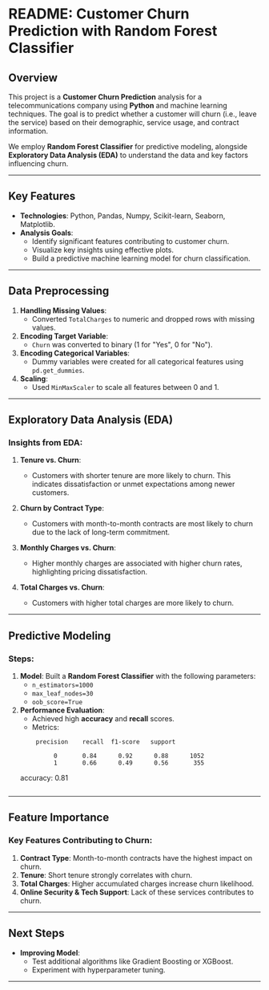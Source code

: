 # README: Customer Churn Prediction with Random Forest Classifier

## Overview
This project is a **Customer Churn Prediction** analysis for a telecommunications company using **Python** and machine learning techniques. The goal is to predict whether a customer will churn (i.e., leave the service) based on their demographic, service usage, and contract information. 

We employ **Random Forest Classifier** for predictive modeling, alongside **Exploratory Data Analysis (EDA)** to understand the data and key factors influencing churn.

---

## Key Features
- **Technologies**: Python, Pandas, Numpy, Scikit-learn, Seaborn, Matplotlib.
- **Analysis Goals**:
  - Identify significant features contributing to customer churn.
  - Visualize key insights using effective plots.
  - Build a predictive machine learning model for churn classification.

---

## Data Preprocessing
1. **Handling Missing Values**:
   - Converted `TotalCharges` to numeric and dropped rows with missing values.
2. **Encoding Target Variable**:
   - `Churn` was converted to binary (1 for "Yes", 0 for "No").
3. **Encoding Categorical Variables**:
   - Dummy variables were created for all categorical features using `pd.get_dummies`.
4. **Scaling**:
   - Used `MinMaxScaler` to scale all features between 0 and 1.

---

## Exploratory Data Analysis (EDA)
### Insights from EDA:
1. **Tenure vs. Churn**:
   - Customers with shorter tenure are more likely to churn. This indicates dissatisfaction or unmet expectations among newer customers.

2. **Churn by Contract Type**:
   - Customers with month-to-month contracts are most likely to churn due to the lack of long-term commitment.

3. **Monthly Charges vs. Churn**:
   - Higher monthly charges are associated with higher churn rates, highlighting pricing dissatisfaction.

4. **Total Charges vs. Churn**:
   - Customers with higher total charges are more likely to churn.

---

## Predictive Modeling
### Steps:
1. **Model**: Built a **Random Forest Classifier** with the following parameters:
   - `n_estimators=1000`
   - `max_leaf_nodes=30`
   - `oob_score=True`
2. **Performance Evaluation**:
   - Achieved high **accuracy** and **recall** scores.
   - Metrics:
     ```
      precision    recall  f1-score   support

           0       0.84      0.92      0.88      1052
           1       0.66      0.49      0.56       355

    accuracy: 0.81
     ```

---

## Feature Importance
### Key Features Contributing to Churn:
1. **Contract Type**: Month-to-month contracts have the highest impact on churn.
2. **Tenure**: Short tenure strongly correlates with churn.
3. **Total Charges**: Higher accumulated charges increase churn likelihood.
4. **Online Security & Tech Support**: Lack of these services contributes to churn.


---

## Next Steps
- **Improving Model**:
  - Test additional algorithms like Gradient Boosting or XGBoost.
  - Experiment with hyperparameter tuning.

---
